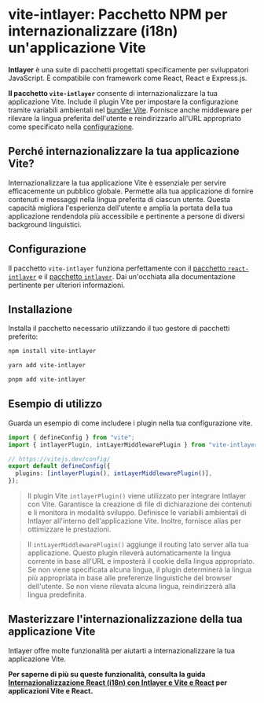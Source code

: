 # vite-intlayer: Pacchetto NPM per internazionalizzare (i18n) un'applicazione Vite

**Intlayer** è una suite di pacchetti progettati specificamente per sviluppatori JavaScript. È compatibile con framework come React, React e Express.js.

**Il pacchetto `vite-intlayer`** consente di internazionalizzare la tua applicazione Vite. Include il plugin Vite per impostare la configurazione tramite variabili ambientali nel [bundler Vite](https://vitejs.dev/guide/why.html#why-bundle-for-production). Fornisce anche middleware per rilevare la lingua preferita dell'utente e reindirizzarlo all'URL appropriato come specificato nella [configurazione](https://github.com/aymericzip/intlayer/blob/main/docs/it/configuration.md).

## Perché internazionalizzare la tua applicazione Vite?

Internazionalizzare la tua applicazione Vite è essenziale per servire efficacemente un pubblico globale. Permette alla tua applicazione di fornire contenuti e messaggi nella lingua preferita di ciascun utente. Questa capacità migliora l'esperienza dell'utente e amplia la portata della tua applicazione rendendola più accessibile e pertinente a persone di diversi background linguistici.

## Configurazione

Il pacchetto `vite-intlayer` funziona perfettamente con il [pacchetto `react-intlayer`](https://github.com/aymericzip/intlayer/blob/main/docs/it/packages/react-intlayer/index.md) e il [pacchetto `intlayer`](https://github.com/aymericzip/intlayer/blob/main/docs/it/packages/intlayer/index.md). Dai un'occhiata alla documentazione pertinente per ulteriori informazioni.

## Installazione

Installa il pacchetto necessario utilizzando il tuo gestore di pacchetti preferito:

```bash packageManager="npm"
npm install vite-intlayer
```

```bash packageManager="yarn"
yarn add vite-intlayer
```

```bash packageManager="pnpm"
pnpm add vite-intlayer
```

## Esempio di utilizzo

Guarda un esempio di come includere i plugin nella tua configurazione vite.

```typescript fileName="vite.config.ts"
import { defineConfig } from "vite";
import { intlayerPlugin, intLayerMiddlewarePlugin } from "vite-intlayer";

// https://vitejs.dev/config/
export default defineConfig({
  plugins: [intlayerPlugin(), intLayerMiddlewarePlugin()],
});
```

> Il plugin Vite `intlayerPlugin()` viene utilizzato per integrare Intlayer con Vite. Garantisce la creazione di file di dichiarazione dei contenuti e li monitora in modalità sviluppo. Definisce le variabili ambientali di Intlayer all'interno dell'applicazione Vite. Inoltre, fornisce alias per ottimizzare le prestazioni.

> Il `intLayerMiddlewarePlugin()` aggiunge il routing lato server alla tua applicazione. Questo plugin rileverà automaticamente la lingua corrente in base all'URL e imposterà il cookie della lingua appropriato. Se non viene specificata alcuna lingua, il plugin determinerà la lingua più appropriata in base alle preferenze linguistiche del browser dell'utente. Se non viene rilevata alcuna lingua, reindirizzerà alla lingua predefinita.

## Masterizzare l'internazionalizzazione della tua applicazione Vite

Intlayer offre molte funzionalità per aiutarti a internazionalizzare la tua applicazione Vite.

**Per saperne di più su queste funzionalità, consulta la guida [Internazionalizzazione React (i18n) con Intlayer e Vite e React](https://github.com/aymericzip/intlayer/blob/main/docs/it/intlayer_with_vite+react.md) per applicazioni Vite e React.**
